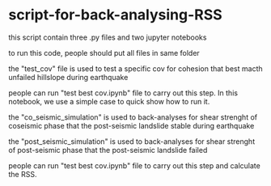 # script-for-back-analysing-RSS
this script contain three .py files and two jupyter notebooks

to run this code, people should put all files in same folder 

the "test_cov" file is used to test a specific cov for cohesion that best macth unfailed hillslope during earthquake

people can run "test best cov.ipynb" file to carry out this step. In this notebook, we use a simple case to quick show how to run it.

the "co_seismic_simulation" is used to back-analyses for shear strenght of coseismic phase that the post-seismic landslide stable during earthquake

the "post_seismic_simulation" is used to back-analyses for shear strenght of post-seismic phase that the post-seismic landslide failed

people can run "test best cov.ipynb" file to carry out this step and calculate the RSS.
